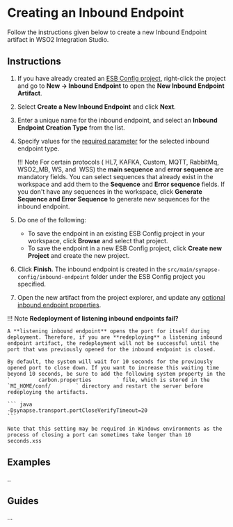 # Creating an Inbound Endpoint

Follow the instructions given below to create a new Inbound Endpoint artifact in WSO2 Integration Studio.

## Instructions

1. If you have already created an [ESB Config project](../../creating-projects/#esb-config-project), right-click the project and go to **New → Inbound Endpoint** to open the **New Inbound Endpoint Artifact**.
2. Select **Create a New Inbound Endpoint** and click **Next**.
3. Enter a unique name for the inbound endpoint, and select an **Inbound Endpoint Creation Type** from the list.
4. Specify values for the [required parameter](../../references/synapse-properties/inbound-endpoint-properties.md) for the selected inbound endpoint type.

	!!! Note
		For certain protocols ( HL7, KAFKA, Custom, MQTT, RabbitMq, WSO2_MB, WS, and  WSS) the **main sequence** and **error sequence** are mandatory fields. You can select sequences that already exist in the workspace and add them to the **Sequence** and **Error sequence** fields. If you don't have any sequences in the workspace, click **Generate Sequence and Error Sequence** to generate new sequences for the inbound endpoint.  
        
5.	Do one of the following:  
    -   To save the endpoint in an existing ESB Config project in your workspace, click **Browse** and select that project.
    -   To save the endpoint in a new ESB Config project, click **Create new Project** and create the new project.
5.  Click **Finish**. The inbound endpoint is created in the `src/main/synapse-config/inbound-endpoint` folder under the ESB Config project you specified.
6.  Open the new artifact from the project explorer, and update any [optional inbound endpoint properties](../../references/synapse-properties/inbound-endpoint-properties.md).

!!! Note
    **Redeployment of listening inbound endpoints fail?**

    A **listening inbound endpoint** opens the port for itself during deployment. Therefore, if you are **redeploying** a listening inbound endpoint artifact, the redeployment will not be successful until the port that was previously opened for the inbound endpoint is closed.
    
    By default, the system will wait for 10 seconds for the previously opened port to close down. If you want to increase this waiting time beyond 10 seconds, be sure to add the following system property in the `         carbon.properties        ` file, which is stored in the `MI_HOME/conf/        ` directory and restart the server before redeploying the artifacts.

    ``` java
    -Dsynapse.transport.portCloseVerifyTimeout=20
    ```

    Note that this setting may be required in Windows environments as the process of closing a port can sometimes take longer than 10 seconds.xss

## Examples
..

## Guides
...